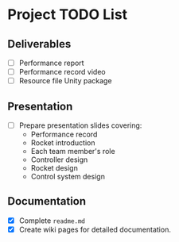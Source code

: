 # Project TODO List

## Deliverables
- [ ] Performance report
- [ ] Performance record video
- [ ] Resource file Unity package

## Presentation
- [ ] Prepare presentation slides covering:
    - Performance record
    - Rocket introduction
    - Each team member's role
    - Controller design
    - Rocket design
    - Control system design

## Documentation
- [x] Complete `readme.md`
- [x] Create wiki pages for detailed documentation.
